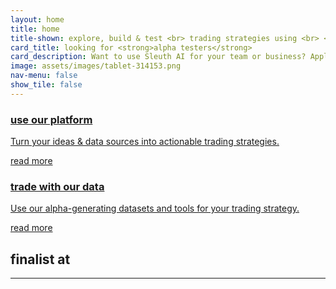 ```yaml
---
layout: home
title: home
title-shown: explore, build & test <br> trading strategies using <br> <strong>social media & forum data</strong> <br/> on one platform
card_title: looking for <strong>alpha testers</strong>
card_description: Want to use Sleuth AI for your team or business? Apply for our exclusive alpha release now.
image: assets/images/tablet-314153.png
nav-menu: false
show_tile: false
---
```

<section class="people-who-interact">
    <!--<h2 class="h2">who are you</h2>
    <hr/>-->
    <div class="card-container">
        <a href="/user" class="card">
            <h3 class="h3">use our platform</h3>
            <p>Turn your ideas & data sources into actionable trading strategies.</p>
            <span>read more</span>
        </a>
        <a href="/client" class="card">
            <h3 class="h3">trade with our data</h3>
            <p>Use our alpha-generating datasets and tools for your trading strategy.</p>
            <span>read more</span>
        </a>
        <!--<a href="/investor" class="card">
            <h3 class="h3">investor</h3>
            <p>Help us enable data scientists to explore, test, and sell their trading strategies.</p>
        </a>-->
    </div>
</section>
<section class="how-it-works">
    <h2 class="h2">finalist at</h2>
    <hr/>
    <a target="_blank" href="https://edventure.vc/"><img src="{% link assets/images/Edventure.png %}" alt="" /></a>
</section>



